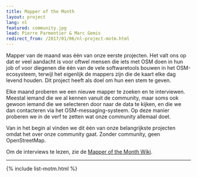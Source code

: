 ```yaml
---
title: Mapper of the Month
layout: project
lang: nl
featured: community.jpg
lead: Pierre Parmentier & Marc Gemis
redirect_from: /2017/01/06/nl-project-motm.html
---
```


Mapper van de maand was één van onze eerste projecten. Het valt ons op dat er veel aandacht is voor oftwel mensen die iets met OSM doen in hun job of voor diegenen die één van de vele softwaretools bouwen in het OSM-ecosysteem, terwijl het eigenlijk de mappers zijn die de kaart elke dag levend houden. Dit project heeft als doel om hun een stem te geven.

Elke maand proberen we een nieuwe mapper te zoeken en te interviewen. Meestal iemand die we al kennen vanuit de community, maar soms ook gewoon iemand die we selecteren door naar de data te kijken, en die we dan contacteren via het OSM-messaging-systeem. Op deze manier proberen we in de verf te zetten wat onze community allemaal doet.

Van in het begin al vinden we dit één van onze belangrijkste projecten omdat het over onze community gaat. Zonder community, geen OpenStreetMap.

Om de interviews te lezen, zie de [Mapper of the Month Wiki](https://wiki.openstreetmap.org/wiki/WikiProject_Belgium/Belgian_Mapper_of_the_Month).

---

{% include list-motm.html %}

